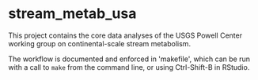 # stream_metab_usa

This project contains the core data analyses of the USGS Powell Center working group on continental-scale stream metabolism.

The workflow is documented and enforced in 'makefile', which can be run with a call to `make` from the command line, or using Ctrl-Shift-B in RStudio.